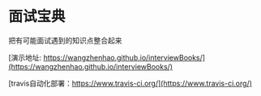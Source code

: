 # 面试宝典

把有可能面试遇到的知识点整合起来

[演示地址: https://wangzhenhao.github.io/interviewBooks/](https://wangzhenhao.github.io/interviewBooks/)

[travis自动化部署：https://www.travis-ci.org/](https://www.travis-ci.org/)